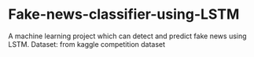 # Fake-news-classifier-using-LSTM
A machine learning project which can detect and predict fake news using LSTM.
Dataset: from kaggle competition dataset
